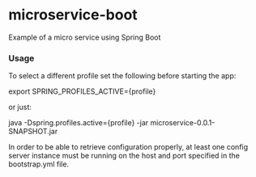 # microservice-boot
Example of a micro service using Spring Boot

### Usage

To select a different profile set the following before starting the app:

export SPRING_PROFILES_ACTIVE={profile}

or just:

java -Dspring.profiles.active={profile} -jar microservice-0.0.1-SNAPSHOT.jar


In order to be able to retrieve configuration properly, at least one config
server instance must be running on the host and port specified in the bootstrap.yml file.

